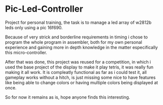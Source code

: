 # Pic-Led-Controller

Project for personal training, the task is to manage a led array of w2812b leds only using a pic 16f690.

Because of very strick and borderline requirements in timing i chose to program the whole program in assembler, both for my own personal experience and gaining more in depth knowledge in the matter especifically this micro-controller.

After that was done, this project was reused for a competition, in which i used the base project of the display to make it play tetris, it was really fun making it all work. It is compleatly functional as far as i could test it, all gameplay works without a hitch, is just missing some nice to have features like being able to change colors or having multiple colors being displayed at once.

So for now it remains as is, hope anyone finds this interesting.
